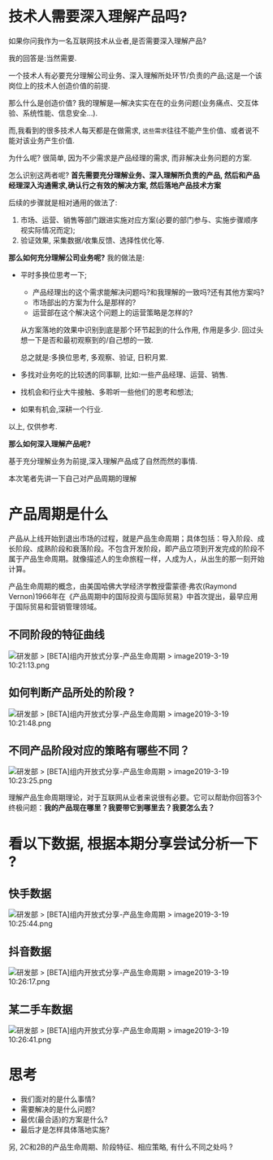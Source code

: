 # 技术人需要深入理解产品吗?

如果你问我作为一名互联网技术从业者,是否需要深入理解产品? 

我的回答是:当然需要.

一个技术人有必要充分理解公司业务、深入理解所处环节/负责的产品;这是一个该岗位上的技术人创造价值的前提.

那么什么是创造价值? 我的理解是—解决实实在在的业务问题(业务痛点、交互体验、系统性能、信息安全…).

而,我看到的很多技术人每天都是在做需求, `这些需求`往往不能产生价值、或者说不能对该业务产生价值.

为什么呢? 很简单, 因为不少需求是产品经理的需求, 而非解决业务问题的方案.

怎么识别这两者呢? **首先需要充分理解业务、深入理解所负责的产品, 然后和产品经理深入沟通需求,确认行之有效的解决方案,  然后落地产品技术方案**

后续的步骤就是相对通用的做法了:

1. 市场、运营、销售等部门跟进实施对应方案(必要的部门参与、实施步骤顺序视实际情况而定); 
2. 验证效果, 采集数据/收集反馈、选择性优化等.



**那么如何充分理解公司业务呢?** 我的做法是:

- 平时多换位思考一下;

  - 产品经理出的这个需求能解决问题吗?和我理解的一致吗?还有其他方案吗?
  - 市场部出的方案为什么是那样的?
  - 运营部在这个解决这个问题上的运营策略是怎样的?

  从方案落地的效果中识别到底是那个环节起到的什么作用, 作用是多少. 回过头想一下是否和最初观察到的/自己想的一致.

  总之就是:多换位思考, 多观察、验证, 日积月累.

- 多找对业务吃的比较透的同事聊, 比如:一些产品经理、运营、销售. 

    <!--记得给别人买杯咖啡、或者请吃个饭哦, 毕竟大家是来工作的、不是来给你上课的;-->

- 找机会和行业大牛接触、多聆听一些他们的思考和想法;

  <!--注意他们思考的角度和思考的底层逻辑; 辩证吸收-->

- 如果有机会,深耕一个行业.

以上, 仅供参考.



**那么如何深入理解产品呢?** 

基于充分理解业务为前提,深入理解产品成了自然而然的事情.

本次笔者先讲一下自己对产品周期的理解



# 产品周期是什么

产品从上线开始到退出市场的过程，就是产品生命周期；具体包括：导入阶段、成长阶段、成熟阶段和衰落阶段。不包含开发阶段，即产品立项到开发完成的阶段不属于产品生命周期。就像描述人的生命旅程一样，人成为人，从出生的那一刻开始计算。

   

产品生命周期的概念，由美国哈佛大学经济学教授雷蒙德·弗农(Raymond Vernon)1966年在《产品周期中的国际投资与国际贸易》中首次提出，最早应用于国际贸易和营销管理领域。



## 不同阶段的特征曲线

![研发部 > [BETA]组内开放式分享-产品生命周期 > image2019-3-19 10:21:13.png](http://dev.xundameng.com:8095/download/attachments/34185016/image2019-3-19%2010%3A21%3A13.png?version=1&modificationDate=1552963042000&api=v2)





 

## 如何判断产品所处的阶段 ?

![研发部 > [BETA]组内开放式分享-产品生命周期 > image2019-3-19 10:21:48.png](http://dev.xundameng.com:8095/download/attachments/34185016/image2019-3-19%2010%3A21%3A48.png?version=1&modificationDate=1552963042000&api=v2)



## 不同产品阶段对应的策略有哪些不同？

![研发部 > [BETA]组内开放式分享-产品生命周期 > image2019-3-19 10:23:25.png](http://dev.xundameng.com:8095/download/attachments/34185016/image2019-3-19%2010%3A23%3A25.png?version=1&modificationDate=1552963042000&api=v2)



理解产品生命周期理论，对于互联网从业者来说很有必要。它可以帮助你回答3个终极问题：**我的产品现在哪里？我要带它到哪里去？我要怎么去？**



# 看以下数据, 根据本期分享尝试分析一下 ?

## 快手数据

![研发部 > [BETA]组内开放式分享-产品生命周期 > image2019-3-19 10:25:44.png](http://dev.xundameng.com:8095/download/attachments/34185016/image2019-3-19%2010%3A25%3A44.png?version=1&modificationDate=1552963042000&api=v2)





## 抖音数据

![研发部 > [BETA]组内开放式分享-产品生命周期 > image2019-3-19 10:26:17.png](http://dev.xundameng.com:8095/download/attachments/34185016/image2019-3-19%2010%3A26%3A17.png?version=1&modificationDate=1552963042000&api=v2)

## 某二手车数据

![研发部 > [BETA]组内开放式分享-产品生命周期 > image2019-3-19 10:26:41.png](http://dev.xundameng.com:8095/download/attachments/34185016/image2019-3-19%2010%3A26%3A41.png?version=1&modificationDate=1552963042000&api=v2)



# 思考

- 我们面对的是什么事情?
- 需要解决的是什么问题?
- 最优(最合适)的方案是什么?
- 最后才是怎样具体落地实施?



另,  2C和2B的产品生命周期、阶段特征、相应策略, 有什么不同之处吗 ?
